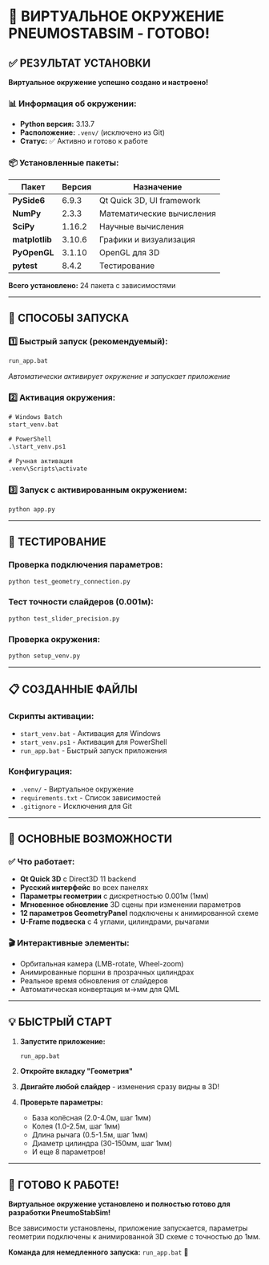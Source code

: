 # 🐍 ВИРТУАЛЬНОЕ ОКРУЖЕНИЕ PNEUMOSTABSIM - ГОТОВО!

## ✅ РЕЗУЛЬТАТ УСТАНОВКИ

**Виртуальное окружение успешно создано и настроено!**

### 📊 Информация об окружении:
- **Python версия:** 3.13.7
- **Расположение:** `.venv/` (исключено из Git)
- **Статус:** ✅ Активно и готово к работе

### 📦 Установленные пакеты:
| Пакет | Версия | Назначение |
|-------|--------|------------|
| **PySide6** | 6.9.3 | Qt Quick 3D, UI framework |
| **NumPy** | 2.3.3 | Математические вычисления |
| **SciPy** | 1.16.2 | Научные вычисления |
| **matplotlib** | 3.10.6 | Графики и визуализация |
| **PyOpenGL** | 3.1.10 | OpenGL для 3D |
| **pytest** | 8.4.2 | Тестирование |

**Всего установлено:** 24 пакета с зависимостями

---

## 🚀 СПОСОБЫ ЗАПУСКА

### 1️⃣ Быстрый запуск (рекомендуемый):
```cmd
run_app.bat
```
*Автоматически активирует окружение и запускает приложение*

### 2️⃣ Активация окружения:
```cmd
# Windows Batch
start_venv.bat

# PowerShell  
.\start_venv.ps1

# Ручная активация
.venv\Scripts\activate
```

### 3️⃣ Запуск с активированным окружением:
```cmd
python app.py
```

---

## 🧪 ТЕСТИРОВАНИЕ

### Проверка подключения параметров:
```cmd
python test_geometry_connection.py
```

### Тест точности слайдеров (0.001м):
```cmd
python test_slider_precision.py
```

### Проверка окружения:
```cmd
python setup_venv.py
```

---

## 📋 СОЗДАННЫЕ ФАЙЛЫ

### Скрипты активации:
- `start_venv.bat` - Активация для Windows
- `start_venv.ps1` - Активация для PowerShell  
- `run_app.bat` - Быстрый запуск приложения

### Конфигурация:
- `.venv/` - Виртуальное окружение
- `requirements.txt` - Список зависимостей
- `.gitignore` - Исключения для Git

---

## 🎯 ОСНОВНЫЕ ВОЗМОЖНОСТИ

### ✅ Что работает:
- **Qt Quick 3D** с Direct3D 11 backend
- **Русский интерфейс** во всех панелях
- **Параметры геометрии** с дискретностью 0.001м (1мм)  
- **Мгновенное обновление** 3D сцены при изменении параметров
- **12 параметров GeometryPanel** подключены к анимированной схеме
- **U-Frame подвеска** с 4 углами, цилиндрами, рычагами

### 🎬 Интерактивные элементы:
- Орбитальная камера (LMB-rotate, Wheel-zoom)
- Анимированные поршни в прозрачных цилиндрах
- Реальное время обновления от слайдеров
- Автоматическая конвертация м→мм для QML

---

## 💡 БЫСТРЫЙ СТАРТ

1. **Запустите приложение:**
   ```cmd
   run_app.bat
   ```

2. **Откройте вкладку "Геометрия"**

3. **Двигайте любой слайдер** - изменения сразу видны в 3D!

4. **Проверьте параметры:**
   - База колёсная (2.0-4.0м, шаг 1мм)
   - Колея (1.0-2.5м, шаг 1мм)  
   - Длина рычага (0.5-1.5м, шаг 1мм)
   - Диаметр цилиндра (30-150мм, шаг 1мм)
   - И еще 8 параметров!

---

## 🎉 ГОТОВО К РАБОТЕ!

**Виртуальное окружение установлено и полностью готово для разработки PneumoStabSim!**

Все зависимости установлены, приложение запускается, параметры геометрии подключены к анимированной 3D схеме с точностью до 1мм.

**Команда для немедленного запуска:** `run_app.bat` 🚀

